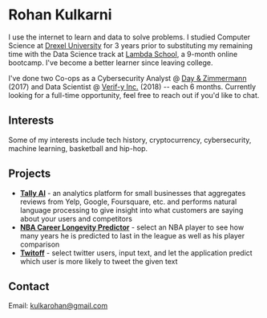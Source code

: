 # Rohan Kulkarni

I use the internet to learn and data to solve problems. I studied Computer Science at [Drexel University](https://drexel.edu/) for 3 years prior to substituting my remaining time with the Data Science track at [Lambda School](https://lambdaschool.com/), a 9-month online bootcamp. I've become a better learner since leaving college. 

I've done two Co-ops as a Cybersecurity Analyst @ [Day & Zimmermann](https://www.dayzim.com/) (2017) and Data Scientist @ [Verif-y Inc.](https://verif-y.com/) (2018) -- each 6 months. Currently looking for a full-time opportunity, feel free to reach out if you'd like to chat. 

## Interests
Some of my interests include tech history, cryptocurrency, cybersecurity, machine learning, basketball and hip-hop.

## Projects

- [**Tally AI**](https://tally-ai.com/) - an analytics platform for small businesses that aggregates reviews from Yelp, Google, Foursquare, etc. and performs natural language processing to give insight into what customers are saying about your users and competitors
- [**NBA Career Longevity Predictor**](https://nba-clp.netlify.com/) - select an NBA player to see how many years he is predicted to last in the league as well as his player comparison
- [**Twitoff**](https://twitoff-kulkarohan.herokuapp.com/) - select twitter users, input text, and let the application predict which user is more likely to tweet the given text

## Contact

Email: [kulkarohan@gmail.com](mailto:kulkarohan@gmail.com)  
 
